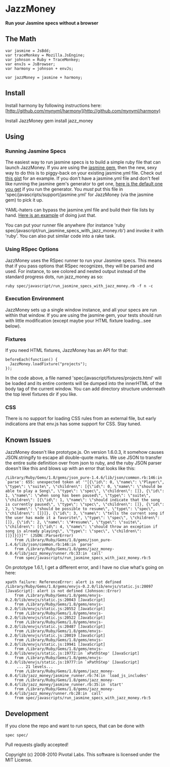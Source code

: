 JazzMoney
=======
**Run your Jasmine specs without a browser**

The Math
----------
    var jasmine = JsBdd;
    var traceMonkey = Mozilla.JsEngine;
    var johnson = Ruby + TraceMonkey;
    var envJs = JsBrowser;
    var harmony = johnson + envJs;

    var jazzMoney = jasmine + harmony;

Install
---------
Install harmony by following instructions here: [http://github.com/mynyml/harmony](http://github.com/mynyml/harmony)

Install JazzMoney
    gem install jazz_money

Using
---------

### Running Jasmine Specs

The easiest way to run jasmine specs is to build a simple ruby file that can launch JazzMoney. If you are using the
[jasmine gem](http://github.com/pivotal/jasmine-gem), then the new, sexy way to do this is to piggy-back on your existing
jasmine.yml file. Check out [this gist](http://gist.github.com/564431) for an example.  If you don't have a jasmine.yml
file and don't feel like running the jasmine gem's generator to get one, [here is the default one you get](http://gist.github.com/564437)
if you run the generator. You *must* put this file in 'spec/javascripts/support/jasmine.yml' for JazzMoney (via the
jasmine gem) to pick it up.

YAML-haters can bypass the jasmine.yml file and build their file lists by hand. [Here is an example](http://gist.github.com/564450)
of doing just that.

You can put your runner file anywhere (for instance 'ruby spec/javascript/run_jasmine_specs_with_jazz_money.rb') and invoke
it with 'ruby'. You can also put similar code into a rake task.

### Using RSpec Options

JazzMoney uses the RSpec runner to run your Jasmine specs. This means that if you pass options that RSpec recognizes,
they will be parsed and used. For instance, to see colored and nested output instead of the standard progress dots,
run jazz_money as so:

    ruby spec/javascript/run_jasmine_specs_with_jazz_money.rb -f n -c

### Execution Environment

JazzMoney sets up a single window instance, and all your specs are run within that window. If you are using
the jasmine gem, your tests should run with little modification (except maybe your HTML fixture loading...see below).

### Fixtures

If you need HTML fixtures, JazzMoney has an API for that:

    beforeEach(function() {
      JazzMoney.loadFixture("projects");
    });

In the code above, a file named 'spec/javascript/fixtures/projects.html' will be loaded and its entire contents will
be dumped into the innerHTML of the body tag of the current window. You can add directory structure underneath the top
level fixtures dir if you like.

### CSS

There is no support for loading CSS rules from an external file, but early indications are that env.js has some support
for CSS. Stay tuned.

Known Issues
---------

JazzMoney doesn't like prototype.js. On version 1.6.0.3, it somehow causes JSON.stringify to escape all double-quote
marks. We use JSON to transfer the entire suite definition over from json to ruby, and the ruby JSON parser doesn't
like this and blows up with an error that looks like this:

    /Library/Ruby/Gems/1.8/gems/json_pure-1.4.6/lib/json/common.rb:146:in `parse': 655: unexpected token at '"[{\"id\": 0, \"name\": \"Player\", \"type\": \"suite\", \"children\": [{\"id\": 0, \"name\": \"should be able to play a Song\", \"type\": \"spec\", \"children\": []}, {\"id\": 1, \"name\": \"when song has been paused\", \"type\": \"suite\", \"children\": [{\"id\": 1, \"name\": \"should indicate that the song is currently paused\", \"type\": \"spec\", \"children\": []}, {\"id\": 2, \"name\": \"should be possible to resume\", \"type\": \"spec\", \"children\": []}]}, {\"id\": 3, \"name\": \"tells the current song if the user has made it a favorite\", \"type\": \"spec\", \"children\": []}, {\"id\": 2, \"name\": \"#resume\", \"type\": \"suite\", \"children\": [{\"id\": 4, \"name\": \"should throw an exception if song is already playing\", \"type\": \"spec\", \"children\": []}]}]}]"' (JSON::ParserError)
	    from /Library/Ruby/Gems/1.8/gems/json_pure-1.4.6/lib/json/common.rb:146:in `parse'
	    from /Library/Ruby/Gems/1.8/gems/jazz_money-0.0.4/lib/jazz_money/runner.rb:33:in `call'
	    from spec/javascripts/run_jasmine_specs_with_jazz_money.rb:5

On prototype 1.6.1, I get a different error, and I have no clue what's going on here:

    xpath failure: ReferenceError: alert is not defined
    /Library/Ruby/Gems/1.8/gems/envjs-0.2.0/lib/envjs/static.js:20097 [JavaScript]: alert is not defined (Johnson::Error)
    	from /Library/Ruby/Gems/1.8/gems/envjs-0.2.0/lib/envjs/static.js:20043 [JavaScript]
    	from /Library/Ruby/Gems/1.8/gems/envjs-0.2.0/lib/envjs/static.js:20552 [JavaScript]
    	from /Library/Ruby/Gems/1.8/gems/envjs-0.2.0/lib/envjs/static.js:20522 [JavaScript]
    	from /Library/Ruby/Gems/1.8/gems/envjs-0.2.0/lib/envjs/static.js:20487 [JavaScript]
    	from /Library/Ruby/Gems/1.8/gems/envjs-0.2.0/lib/envjs/static.js:20019 [JavaScript]
    	from /Library/Ruby/Gems/1.8/gems/envjs-0.2.0/lib/envjs/static.js:19941 [JavaScript]
    	from /Library/Ruby/Gems/1.8/gems/envjs-0.2.0/lib/envjs/static.js:19772:in `xPathStep' [JavaScript]
    	from /Library/Ruby/Gems/1.8/gems/envjs-0.2.0/lib/envjs/static.js:19777:in `xPathStep' [JavaScript]
    	 ... 21 levels...
    	from /Library/Ruby/Gems/1.8/gems/jazz_money-0.0.4/lib/jazz_money/jasmine_runner.rb:74:in `load_js_includes'
    	from /Library/Ruby/Gems/1.8/gems/jazz_money-0.0.4/lib/jazz_money/jasmine_runner.rb:35:in `start'
    	from /Library/Ruby/Gems/1.8/gems/jazz_money-0.0.4/lib/jazz_money/runner.rb:28:in `call'
    	from spec/javascripts/run_jasmine_specs_with_jazz_money.rb:5

Development
---------
If you clone the repo and want to run specs, that can be done with

    spec spec/

Pull requests gladly accepted!

Copyright (c) 2008-2010 Pivotal Labs. This software is licensed under the MIT License.